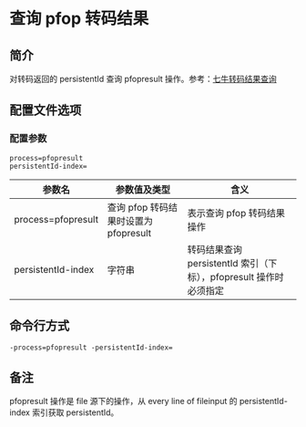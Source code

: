 # 查询 pfop 转码结果

## 简介
对转码返回的 persistentId 查询 pfopresult 操作。参考：[七牛转码结果查询](https://developer.qiniu.com/dora/manual/1294/persistent-processing-status-query-prefop)

## 配置文件选项

### 配置参数
```
process=pfopresult 
persistentId-index=
```  
|参数名|参数值及类型 | 含义|  
|-----|-------|-----|  
|process=pfopresult| 查询 pfop 转码结果时设置为pfopresult| 表示查询 pfop 转码结果操作|  
|persistentId-index| 字符串| 转码结果查询 persistentId 索引（下标），pfopresult 操作时必须指定 |  

## 命令行方式
```
-process=pfopresult -persistentId-index=
```

## 备注
pfopresult 操作是 file 源下的操作，从 every line of fileinput 的 persistentId-index 索引获取 persistentId。
